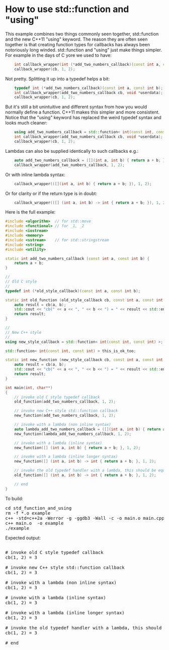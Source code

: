 How to use std::function and "using"
====================================

This example combines two things commonly seen together, std::function and
the new C++11 "using" keyword. The reason they are often seen together is
that creating function types for callbacks has always been notoriously long
winded. std::function and "using" just make things simpler. For example in
the days of C yore we used to have:
```C++
    int callback_wrapper(int (*add_two_numbers_callback)(const int a, const int b) cb, void *userdata);
    callback_wrapper(cb, 1, 2);
```
Not pretty. Splitting it up into a typedef helps a bit:
```C++
    typedef int (*add_two_numbers_callback)(const int a, const int b);
    int callback_wrapper(add_two_numbers_callback cb, void *userdata);
    callback_wrapper(cb, 1, 2);
```
But it's still a bit unintuitive and different syntax from how you would
normally define a function. C++11 makes this simpler and more consistent.
Notice that the "using" keyword has replaced the weird typedef syntax and
looks much cleaner:
```C++
    using add_two_numbers_callback = std::function< int(const int, const int) > sumFunc;
    int callback_wrapper(add_two_numbers_callback cb, void *userdata);
    callback_wrapper(cb, 1, 2);
```
Lambdas can also be supplied identically to such callbacks e.g.:
```C++
    auto add_two_numbers_callback = ([](int a, int b) { return a + b; });
    callback_wrapper(add_two_numbers_callback, 1, 2);
```
Or with inline lambda syntax:
```C++
    callback_wrapper(([](int a, int b) { return a + b; }), 1, 2);
```
Or for clarity or if the return type is in doubt:
```C++
    callback_wrapper(([] (int a, int b) -> int { return a + b; }), 1, 2);
```
Here is the full example:
```C++
#include <algorithm>  // for std::move
#include <functional> // for _1, _2
#include <iostream>
#include <memory>
#include <sstream>    // for std::stringstream
#include <string>
#include <utility>

static int add_two_numbers_callback (const int a, const int b) {
    return a + b;
}

//
// Old C style
//
typedef int (*old_style_callback)(const int a, const int b);

static int old_function (old_style_callback cb, const int a, const int b) {
    auto result = cb(a, b);
    std::cout << "cb(" << a << ", " << b << ") = " << result << std::endl;
    return result;
}

//
// New C++ style
//
using new_style_callback = std::function< int(const int, const int) >;

std::function< int(const int, const int) > this_is_ok_too;

static int new_function (new_style_callback cb, const int a, const int b) {
    auto result = cb(a, b);
    std::cout << "cb(" << a << ", " << b << ") = " << result << std::endl;
    return result;
}

int main(int, char**)
{
    // invoke old C style typedef callback
    old_function(add_two_numbers_callback, 1, 2);

    // invoke new C++ style std::function callback
    new_function(add_two_numbers_callback, 1, 2);

    // invoke with a lambda (non inline syntax)
    auto lambda_add_two_numbers_callback = ([](int a, int b) { return a + b; });
    new_function(lambda_add_two_numbers_callback, 1, 2);

    // invoke with a lambda (inline syntax)
    new_function([] (int a, int b) { return a + b; }, 1, 2);

    // invoke with a lambda (inline longer syntax)
    new_function([] (int a, int b) -> int { return a + b; }, 1, 2);

    // invoke the old typedef handler with a lambda, this should be equivalent
    old_function([] (int a, int b) -> int { return a + b; }, 1, 2);

    // end
}
```
To build:
<pre>
cd std_function_and_using
rm -f *.o example
c++ -std=c++2a -Werror -g -ggdb3 -Wall -c -o main.o main.cpp
c++ main.o  -o example
./example
</pre>
Expected output:
<pre>

# invoke old C style typedef callback
cb(1, 2) = 3

# invoke new C++ style std::function callback
cb(1, 2) = 3

# invoke with a lambda (non inline syntax)
cb(1, 2) = 3

# invoke with a lambda (inline syntax)
cb(1, 2) = 3

# invoke with a lambda (inline longer syntax)
cb(1, 2) = 3

# invoke the old typedef handler with a lambda, this should be equivalent
cb(1, 2) = 3

# end
</pre>
